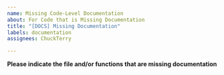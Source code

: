 ```yaml
---
name: Missing Code-Level Documentation
about: For Code that is Missing Documentation
title: "[DOCS] Missing Documentation"
labels: documentation
assignees: ChuckTerry

---
```


**Please indicate the file and/or functions that are missing documentation**
